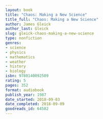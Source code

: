 ```yaml
---
layout: book
title: "Chaos: Making a New Science"
title_full: "Chaos: Making a New Science"
author: James Gleick
author_last: Gleick
slug: gleick-chaos-making-a-new-science
type: nonfiction
genres:
- science
- physics
- mathematics
- weather
- history
- biology
isbn: 9780140092509
rating: 5
pages: 352
format: audiobook
publish_year: 1987
date_started: 2018-09-03
date_completed: 2018-09-09
goodreads_id: 64582
---
```

